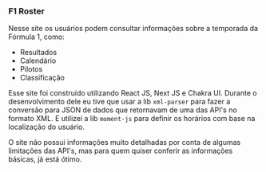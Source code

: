 
### F1 Roster

Nesse site os usuários podem consultar informações sobre a temporada da Fórmula 1, como: 

- Resultados
- Calendário
- Pilotos
- Classificação

Esse site foi construído utilizando React JS, Next JS e Chakra UI.
Durante o desenvolvimento dele eu tive que usar a lib ``xml-parser`` para fazer a conversão para JSON de dados que retornavam de uma das API's no formato XML.
E utilizei a lib ``moment-js`` para definir os horários com base na localização do usuário.

O site não possui informações muito detalhadas por conta de algumas limitações das API's, mas para quem quiser conferir as informações básicas, já está ótimo.
